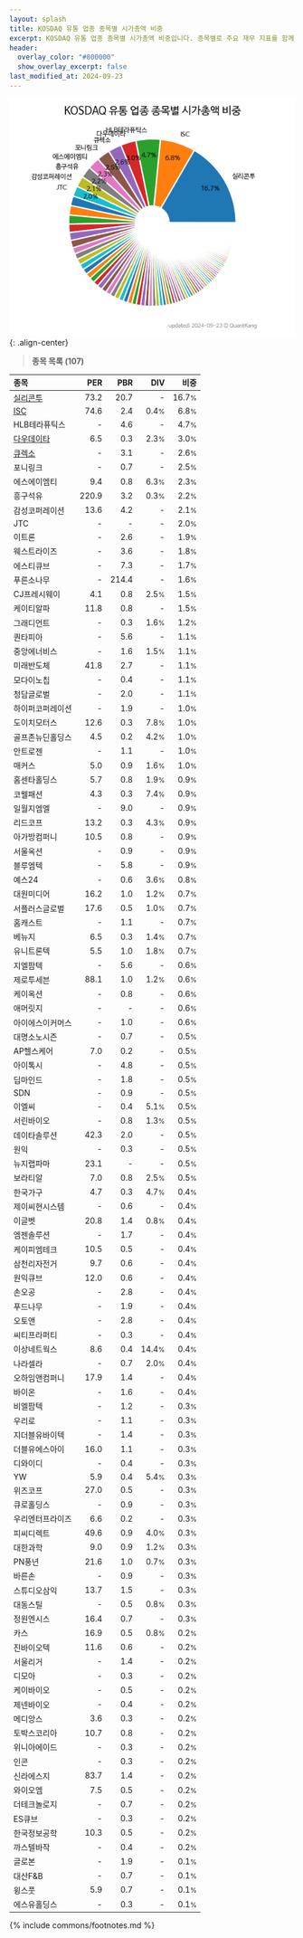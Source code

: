 ```yaml
---
layout: splash
title: KOSDAQ 유통 업종 종목별 시가총액 비중
excerpt: KOSDAQ 유통 업종 종목별 시가총액 비중입니다. 종목별로 주요 재무 지표를 함께 표시합니다.
header:
  overlay_color: "#800000"
  show_overlay_excerpt: false
last_modified_at: 2024-09-23
---
```



![KOSDAQ 유통 업종 종목별 시가총액 비중](/stats/sector/images/kosdaq_업종_유통_종목.png){: .align-center}


> **종목 목록 (107)**<a id="list"></a>

| **종목** | **PER** | **PBR** | **DIV** | **비중** |
| :------- | ------: | ------: | ------: | -------: |
| [실리콘투](/257720/) | 73.2 | 20.7 | - | 16.7<small>%</small> |
| [ISC](/095340/) | 74.6 | 2.4 | 0.4<small>%</small> | 6.8<small>%</small> |
| HLB테라퓨틱스 | - | 4.6 | - | 4.7<small>%</small> |
| [다우데이타](/032190/) | 6.5 | 0.3 | 2.3<small>%</small> | 3.0<small>%</small> |
| [큐렉소](/060280/) | - | 3.1 | - | 2.6<small>%</small> |
| 포니링크 | - | 0.7 | - | 2.5<small>%</small> |
| 에스에이엠티 | 9.4 | 0.8 | 6.3<small>%</small> | 2.3<small>%</small> |
| 흥구석유 | 220.9 | 3.2 | 0.3<small>%</small> | 2.2<small>%</small> |
| 감성코퍼레이션 | 13.6 | 4.2 | - | 2.1<small>%</small> |
| JTC | - | - | - | 2.0<small>%</small> |
| 이트론 | - | 2.6 | - | 1.9<small>%</small> |
| 웨스트라이즈 | - | 3.6 | - | 1.8<small>%</small> |
| 에스티큐브 | - | 7.3 | - | 1.7<small>%</small> |
| 푸른소나무 | - | 214.4 | - | 1.6<small>%</small> |
| CJ프레시웨이 | 4.1 | 0.8 | 2.5<small>%</small> | 1.5<small>%</small> |
| 케이티알파 | 11.8 | 0.8 | - | 1.5<small>%</small> |
| 그래디언트 | - | 0.3 | 1.6<small>%</small> | 1.2<small>%</small> |
| 퀀타피아 | - | 5.6 | - | 1.1<small>%</small> |
| 중앙에너비스 | - | 1.6 | 1.5<small>%</small> | 1.1<small>%</small> |
| 미래반도체 | 41.8 | 2.7 | - | 1.1<small>%</small> |
| 모다이노칩 | - | 0.4 | - | 1.1<small>%</small> |
| 청담글로벌 | - | 2.0 | - | 1.1<small>%</small> |
| 하이퍼코퍼레이션 | - | 1.9 | - | 1.0<small>%</small> |
| 도이치모터스 | 12.6 | 0.3 | 7.8<small>%</small> | 1.0<small>%</small> |
| 골프존뉴딘홀딩스 | 4.5 | 0.2 | 4.2<small>%</small> | 1.0<small>%</small> |
| 안트로젠 | - | 1.1 | - | 1.0<small>%</small> |
| 매커스 | 5.0 | 0.9 | 1.6<small>%</small> | 1.0<small>%</small> |
| 홈센타홀딩스 | 5.7 | 0.8 | 1.9<small>%</small> | 0.9<small>%</small> |
| 코웰패션 | 4.3 | 0.3 | 7.4<small>%</small> | 0.9<small>%</small> |
| 일월지엠엘 | - | 9.0 | - | 0.9<small>%</small> |
| 리드코프 | 13.2 | 0.3 | 4.3<small>%</small> | 0.9<small>%</small> |
| 아가방컴퍼니 | 10.5 | 0.8 | - | 0.9<small>%</small> |
| 서울옥션 | - | 0.9 | - | 0.9<small>%</small> |
| 블루엠텍 | - | 5.8 | - | 0.9<small>%</small> |
| 예스24 | - | 0.6 | 3.6<small>%</small> | 0.8<small>%</small> |
| 대원미디어 | 16.2 | 1.0 | 1.2<small>%</small> | 0.7<small>%</small> |
| 서플러스글로벌 | 17.6 | 0.5 | 1.0<small>%</small> | 0.7<small>%</small> |
| 홈캐스트 | - | 1.1 | - | 0.7<small>%</small> |
| 베뉴지 | 6.5 | 0.3 | 1.4<small>%</small> | 0.7<small>%</small> |
| 유니트론텍 | 5.5 | 1.0 | 1.8<small>%</small> | 0.7<small>%</small> |
| 지엘팜텍 | - | 5.6 | - | 0.6<small>%</small> |
| 제로투세븐 | 88.1 | 1.0 | 1.2<small>%</small> | 0.6<small>%</small> |
| 케이옥션 | - | 0.8 | - | 0.6<small>%</small> |
| 애머릿지 | - | - | - | 0.6<small>%</small> |
| 아이에스이커머스 | - | 1.0 | - | 0.6<small>%</small> |
| 대명소노시즌 | - | 0.7 | - | 0.5<small>%</small> |
| AP헬스케어 | 7.0 | 0.2 | - | 0.5<small>%</small> |
| 아이톡시 | - | 4.8 | - | 0.5<small>%</small> |
| 딥마인드 | - | 1.8 | - | 0.5<small>%</small> |
| SDN | - | 0.9 | - | 0.5<small>%</small> |
| 이엘씨 | - | 0.4 | 5.1<small>%</small> | 0.5<small>%</small> |
| 서린바이오 | - | 0.8 | 1.3<small>%</small> | 0.5<small>%</small> |
| 데이타솔루션 | 42.3 | 2.0 | - | 0.5<small>%</small> |
| 원익 | - | 0.3 | - | 0.5<small>%</small> |
| 뉴지랩파마 | 23.1 | - | - | 0.5<small>%</small> |
| 보라티알 | 7.0 | 0.8 | 2.5<small>%</small> | 0.5<small>%</small> |
| 한국가구 | 4.7 | 0.3 | 4.7<small>%</small> | 0.4<small>%</small> |
| 제이씨현시스템 | - | 0.6 | - | 0.4<small>%</small> |
| 이글벳 | 20.8 | 1.4 | 0.8<small>%</small> | 0.4<small>%</small> |
| 엠젠솔루션 | - | 1.7 | - | 0.4<small>%</small> |
| 케이피엠테크 | 10.5 | 0.5 | - | 0.4<small>%</small> |
| 삼천리자전거 | 9.7 | 0.6 | - | 0.4<small>%</small> |
| 원익큐브 | 12.0 | 0.6 | - | 0.4<small>%</small> |
| 손오공 | - | 2.8 | - | 0.4<small>%</small> |
| 푸드나무 | - | 1.9 | - | 0.4<small>%</small> |
| 오토앤 | - | 2.8 | - | 0.4<small>%</small> |
| 씨티프라퍼티 | - | 0.3 | - | 0.4<small>%</small> |
| 이상네트웍스 | 8.6 | 0.4 | 14.4<small>%</small> | 0.4<small>%</small> |
| 나라셀라 | - | 0.7 | 2.0<small>%</small> | 0.4<small>%</small> |
| 오하임앤컴퍼니 | 17.9 | 1.4 | - | 0.4<small>%</small> |
| 바이온 | - | 1.6 | - | 0.4<small>%</small> |
| 비엘팜텍 | - | 1.2 | - | 0.3<small>%</small> |
| 우리로 | - | 1.1 | - | 0.3<small>%</small> |
| 지더블유바이텍 | - | 1.4 | - | 0.3<small>%</small> |
| 더블유에스아이 | 16.0 | 1.1 | - | 0.3<small>%</small> |
| 디와이디 | - | 0.4 | - | 0.3<small>%</small> |
| YW | 5.9 | 0.4 | 5.4<small>%</small> | 0.3<small>%</small> |
| 위즈코프 | 27.0 | 0.5 | - | 0.3<small>%</small> |
| 큐로홀딩스 | - | 0.9 | - | 0.3<small>%</small> |
| 우리엔터프라이즈 | 6.6 | 0.2 | - | 0.3<small>%</small> |
| 피씨디렉트 | 49.6 | 0.9 | 4.0<small>%</small> | 0.3<small>%</small> |
| 대한과학 | 9.0 | 0.9 | 1.2<small>%</small> | 0.3<small>%</small> |
| PN풍년 | 21.6 | 1.0 | 0.7<small>%</small> | 0.3<small>%</small> |
| 바른손 | - | 0.9 | - | 0.3<small>%</small> |
| 스튜디오삼익 | 13.7 | 1.5 | - | 0.3<small>%</small> |
| 대동스틸 | - | 0.5 | 0.8<small>%</small> | 0.3<small>%</small> |
| 정원엔시스 | 16.4 | 0.7 | - | 0.3<small>%</small> |
| 카스 | 16.9 | 0.5 | 0.8<small>%</small> | 0.2<small>%</small> |
| 진바이오텍 | 11.6 | 0.6 | - | 0.2<small>%</small> |
| 서울리거 | - | 1.4 | - | 0.2<small>%</small> |
| 디모아 | - | 0.3 | - | 0.2<small>%</small> |
| 케이바이오 | - | 0.5 | - | 0.2<small>%</small> |
| 제넨바이오 | - | 0.4 | - | 0.2<small>%</small> |
| 메디앙스 | 3.6 | 0.3 | - | 0.2<small>%</small> |
| 토박스코리아 | 10.7 | 0.8 | - | 0.2<small>%</small> |
| 위니아에이드 | - | 0.3 | - | 0.2<small>%</small> |
| 인콘 | - | 0.3 | - | 0.2<small>%</small> |
| 신라에스지 | 83.7 | 1.4 | - | 0.2<small>%</small> |
| 와이오엠 | 7.5 | 0.5 | - | 0.2<small>%</small> |
| 더테크놀로지 | - | 0.7 | - | 0.2<small>%</small> |
| ES큐브 | - | 0.3 | - | 0.2<small>%</small> |
| 한국정보공학 | 10.3 | 0.5 | - | 0.2<small>%</small> |
| 까스텔바작 | - | 0.4 | - | 0.2<small>%</small> |
| 글로본 | - | 1.9 | - | 0.1<small>%</small> |
| 대산F&B | - | 0.7 | - | 0.1<small>%</small> |
| 윙스풋 | 5.9 | 0.7 | - | 0.1<small>%</small> |
| 에스유홀딩스 | - | 0.3 | - | 0.1<small>%</small> |

{% include commons/footnotes.md %}